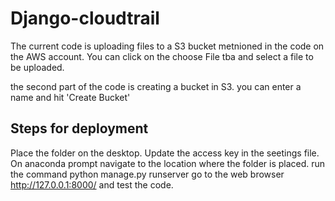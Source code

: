 # Django-cloudtrail
The current code is uploading files to a S3 bucket metnioned in the code on the AWS account. You can click on the choose File tba and select a file to be uploaded.

the second part of the code is creating a bucket in S3. you can enter a name and hit 'Create Bucket'

## Steps for deployment
  Place the folder on the desktop.
  Update the access key in the seetings file.
  On anaconda prompt navigate to the location where the folder is placed.
  run the command python manage.py runserver
  go to the web browser http://127.0.0.1:8000/ and test the code.

